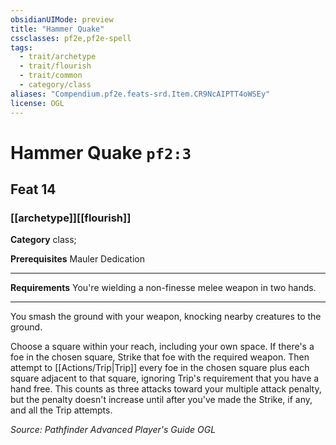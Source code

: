 ```yaml
---
obsidianUIMode: preview
title: "Hammer Quake"
cssclasses: pf2e,pf2e-spell
tags:
  - trait/archetype
  - trait/flourish
  - trait/common
  - category/class
aliases: "Compendium.pf2e.feats-srd.Item.CR9NcAIPTT4oWSEy"
license: OGL
---
```

# Hammer Quake `pf2:3`
## Feat 14
### [[archetype]][[flourish]]

**Category** class; 



**Prerequisites** Mauler Dedication
* * *
**Requirements** You're wielding a non-finesse melee weapon in two hands.

* * *

You smash the ground with your weapon, knocking nearby creatures to the ground.

Choose a square within your reach, including your own space. If there's a foe in the chosen square, Strike that foe with the required weapon. Then attempt to [[Actions/Trip|Trip]] every foe in the chosen square plus each square adjacent to that square, ignoring Trip's requirement that you have a hand free. This counts as three attacks toward your multiple attack penalty, but the penalty doesn't increase until after you've made the Strike, if any, and all the Trip attempts.

*Source: Pathfinder Advanced Player's Guide*
*OGL*